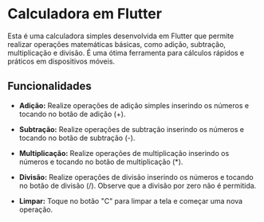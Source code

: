 # Calculadora em Flutter

Esta é uma calculadora simples desenvolvida em Flutter que permite realizar operações matemáticas básicas, como adição, subtração, multiplicação e divisão. É uma ótima ferramenta para cálculos rápidos e práticos em dispositivos móveis.

## Funcionalidades

- **Adição:** Realize operações de adição simples inserindo os números e tocando no botão de adição (+).

- **Subtração:** Realize operações de subtração inserindo os números e tocando no botão de subtração (-).

- **Multiplicação:** Realize operações de multiplicação inserindo os números e tocando no botão de multiplicação (*).

- **Divisão:** Realize operações de divisão inserindo os números e tocando no botão de divisão (/). Observe que a divisão por zero não é permitida.

- **Limpar:** Toque no botão "C" para limpar a tela e começar uma nova operação.


